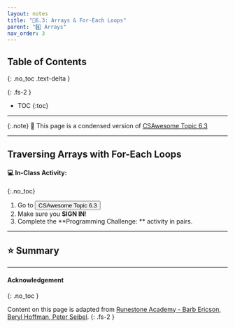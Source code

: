 ```yaml
---
layout: notes
title: "📓6.3: Arrays & For-Each Loops" 
parent: "6️⃣ Arrays"
nav_order: 3
---
```


## Table of Contents
{: .no_toc .text-delta }

{: .fs-2 }
- TOC
{:toc}

---

{:.note}
📖 This page is a condensed version of [CSAwesome Topic 6.3](https://runestone.academy/ns/books/published/csawesome/Unit6-Arrays/topic-6-3-arrays-with-foreach.html?mode=browsing) 

---

## Traversing Arrays with For-Each Loops



#### 💻 In-Class Activity: 
{:.no_toc}


<div class="task" markdown="block">

1. Go to <a href="https://runestone.academy/ns/books/published/csawesome/Unit6-Arrays/topic-6-3-arrays-with-foreach.html?mode=browsing"><button type="button" name="button" class="btn">CSAwesome Topic 6.3</button></a> 
2. Make sure you **SIGN IN**!
3. Complete the **Programming Challenge: ** activity in pairs.

</div>

---

## ⭐️ Summary



---

#### Acknowledgement
{: .no_toc }

Content on this page is adapted from [Runestone Academy - Barb Ericson, Beryl Hoffman, Peter Seibel](https://runestone.academy/ns/books/published/csawesome/index.html?mode=browsing).
{: .fs-2 }
